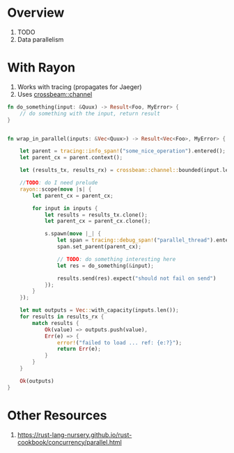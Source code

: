 # Overview
1. TODO
1. Data parallelism


# With Rayon
1. Works with tracing (propagates for Jaeger)
1. Uses [crossbeam::channel](https://docs.rs/crossbeam/latest/crossbeam/channel/index.html)
```rust
fn do_something(input: &Quux) -> Result<Foo, MyError> {
    // do something with the input, return result
}


fn wrap_in_parallel(inputs: &Vec<Quux>) -> Result<Vec<Foo>, MyError> {

    let parent = tracing::info_span!("some_nice_operation").entered();
    let parent_cx = parent.context();

    let (results_tx, results_rx) = crossbeam::channel::bounded(input.len());

    //TODO: do I need prelude
    rayon::scope(move |s| {
        let parent_cx = parent_cx;

        for input in inputs {
            let results = results_tx.clone();
            let parent_cx = parent_cx.clone();

            s.spawn(move |_| {
                let span = tracing::debug_span!("parallel_thread").entered();
                span.set_parent(parent_cx);

                // TODO: do something interesting here
                let res = do_something(&input);

                results.send(res).expect("should not fail on send")
            });
        }
    });

    let mut outputs = Vec::with_capacity(inputs.len());
    for results in results_rx {
        match results {
            Ok(value) => outputs.push(value),
            Err(e) => {
                error!("failed to load ... ref: {e:?}");
                return Err(e);
            }
        }
    }

    Ok(outputs)
}
```


# Other Resources
1. https://rust-lang-nursery.github.io/rust-cookbook/concurrency/parallel.html
